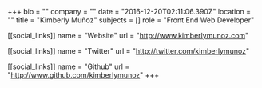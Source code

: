 +++
bio = ""
company = ""
date = "2016-12-20T02:11:06.390Z"
location = ""
title = "Kimberly Muñoz"
subjects = []
role = "Front End Web Developer"

[[social_links]]
  name = "Website"
  url = "http://www.kimberlymunoz.com"

[[social_links]]
  name = "Twitter"
  url = "http://twitter.com/kimberlymunoz"

[[social_links]]
  name = "Github"
  url = "http://www.github.com/kimberlymunoz"
+++
